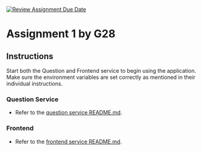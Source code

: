 [![Review Assignment Due Date](https://classroom.github.com/assets/deadline-readme-button-24ddc0f5d75046c5622901739e7c5dd533143b0c8e959d652212380cedb1ea36.svg)](https://classroom.github.com/a/6BOvYMwN)

# Assignment 1 by G28

## Instructions

Start both the Question and Frontend service to begin using the application. Make sure the environment variables are set correctly as mentioned in their individual instructions.

### Question Service

* Refer to the [question service README.md](backend/services/question/README.md).

### Frontend

* Refer to the [frontend service README.md](frontend/README.md).
